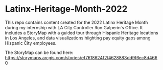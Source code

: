 # Latinx-Heritage-Month-2022
This repo contains content created for the 2022 Latinx Heritage Month during my internship with LA City Controller Ron Galperin's Office. It includes a StoryMap with a guided tour through Hispanic Heritage locations in Los Angeles, and data visualizations hiighting pay equity gaps among Hispanic City employees.

The StoryMap can be found here: https://storymaps.arcgis.com/stories/ef7618624f2f4628883dd9f6ec8d4660
